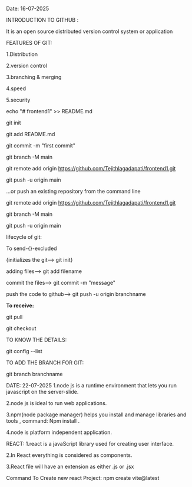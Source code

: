 Date: 16-07-2025



INTRODUCTION TO  GITHUB :

It is an open source distributed version control system or application



FEATURES OF GIT:

1.Distribution

2.version control

3.branching \& merging

4.speed

5.security



echo "# frontend1" >> README.md

git init

git add README.md

git commit -m "first commit"

git branch -M main

git remote add origin https://github.com/Tejithlagadapati/frontend1.git

git push -u origin main

…or push an existing repository from the command line

git remote add origin https://github.com/Tejithlagadapati/frontend1.git

git branch -M main

git push -u origin main



lifecycle of git:

To send-{}-excluded

{initializes the git--> git init}

adding files--> git add filename

commit the files--> git commit -m "message"

push the code to github--> git push -u origin branchname



**To receive:**

git pull

git checkout



TO KNOW THE DETAILS:

git config --list



TO ADD THE BRANCH FOR GIT:

git branch branchname


DATE: 22-07-2025
1.node js is a runtime environment that lets you run javascript on the server-slide.

2.node js is ideal to run web applications.

3.npm(node package manager) helps you install and manage libraries and tools , command: Npm install <package name>.

4.node is platform independent application.

REACT:
1.react is a javaScript library used for creating user interface.

2.In React everything is considered as components.

3.React file will have an extension as either .js or .jsx

Command To Create new react Project:
npm create vite@latest <projectname>

